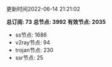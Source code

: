 更新时间2022-06-14 21:21:02

**总订阅: 73**
**总节点: 3992**
**有效节点: 2035**
- ss节点: 1686
- v2ray节点: 94
- trojan节点: 230
- ssr节点: 25
